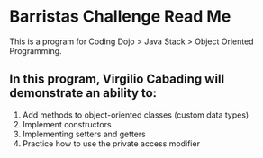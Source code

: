 # Barristas Challenge Read Me

This is a program for Coding Dojo > Java Stack > Object Oriented Programming.

## In this program, Virgilio Cabading will demonstrate an ability to:
1. Add methods to object-oriented classes (custom data types)
2. Implement constructors
3. Implementing setters and getters
4. Practice how to use the private access modifier